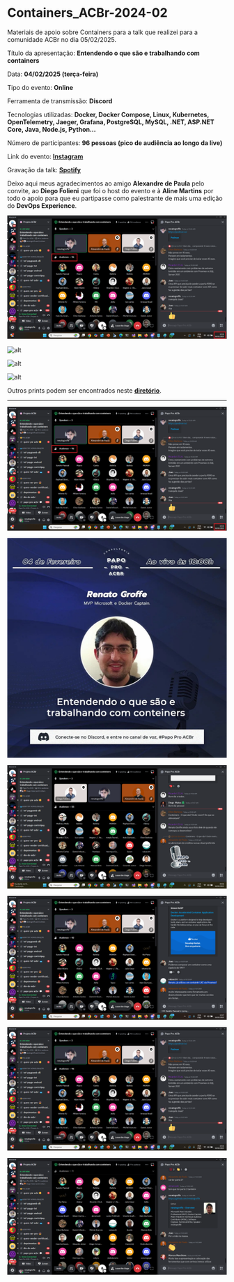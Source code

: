 # Containers_ACBr-2024-02
Materiais de apoio sobre Containers para a talk que realizei para a comunidade ACBr no dia 05/02/2025.

Título da apresentação: **Entendendo o que são e trabalhando com containers**

Data: **04/02/2025 (terça-feira)**

Tipo do evento: **Online**

Ferramenta de transmissão: **Discord**

Tecnologias utilizadas: **Docker, Docker Compose, Linux, Kubernetes, OpenTelemetry, Jaeger, Grafana, PostgreSQL, MySQL, .NET, ASP.NET Core, Java, Node.js, Python...**

Número de participantes: **96 pessoas (pico de audiência ao longo da live)**

Link do evento: [**Instagram**](https://www.instagram.com/p/DFn3rXnTF3X/)

Gravação da talk: [**Spotify**](https://open.spotify.com/episode/5OVA7T51jx8SPOBguUFUAS?si=01356a7c995643d3)

Deixo aqui meus agradecimentos ao amigo **Alexandre de Paula** pelo convite, ao **Diego Folieni** que foi o host do evento e à **Aline Martins** por todo o apoio para que eu partipasse como palestrante de mais uma edição do **DevOps Experience**.

![alt](img/audiencia.png)

![alt](img/g-12.png)

![alt](img/g-17.png)

![alt](img/divulgacao.png)

Outros prints podem ser encontrados neste [**diretório**](/img/).

---

![Audiência](img/audiencia.png)

![Banner](img/acbr-containers.jpg)

![Renato paletrando 1](img/c-01.png)

![Renato paletrando 2](img/c-02.png)

![Renato paletrando 2](img/c-03.png)

![Renato paletrando 2](img/c-04.png)